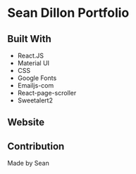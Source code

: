 # Sean Dillon Portfolio

## Built With
* React.JS
* Material UI
* CSS
* Google Fonts
* Emailjs-com
* React-page-scroller
* Sweetalert2

## Website

## Contribution
Made by Sean